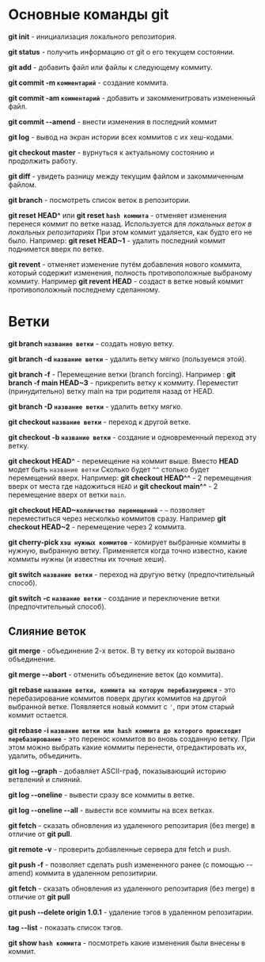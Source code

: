 # Основные команды git

**git init** - инициализация локального репозитория.

**git status** - получить информацию от git о его текущем состоянии.

**git add** - добавить файл или файлы к следующему коммиту.

**git commit -m `комментарий`** - создание коммита.

**git commit -am `комментарий`** - добавить и закомменитровать измененный файл.

**git commit --amend** - внести изменения в последний коммит

**git log** - вывод на экран истории всех коммитов с их хеш-кодами.

**git checkout master** - вурнуться к актуальному состоянию и продолжить работу.

**git diff** - увидеть разницу между текущим файлом и закоммиченным файлом.

**git branch** - посмотреть список веток в репозитории.

**git reset HEAD^** или **git reset `hash коммита`** - отменяет изменения перенеся коммит по ветке назад. Используется для _локальных веток в локальных репозитариях_ При этом коммит удаляется, как будто его не было. Например: **git reset HEAD~1** - удалить последний коммит поднимется вверх по ветке.

**git revent** - отменяет изменение путём добавления нового коммита, который содержит изменения, полность противоположные выбраному коммиту. Например **git revent HEAD** - создаст в ветке новый коммит противоположный последнему сделанному.

# Ветки #

**git branch `название ветки`** - создать новую ветку.

**git branch -d `название ветки`** - удалить ветку мягко (пользуемся этой).

**git branch -f** - Перемещение ветки (branch forcing). Например : **git branch -f main HEAD~3** - прикрепить ветку к коммиту. Переместит (принудительно) ветку main на три родителя назад от HEAD.

**git branch -D `название ветки`** - удалить ветку мягко. 

**git checkout `название ветки`** - переход к другой ветке.

**git checkout -b `название ветки`** - создание и одновременный переход эту ветку.

**git checkout HEAD`^`** - перемещение на коммит выше. Вместо **HEAD** модет быть `название ветки` Сколько будет `^^` столько будет перемещений вверх. Например: **git checkout HEAD^^** - 2 перемещения вверх от места где надожиться `HEAD` и **git checkout main^^** - 2 перемещение вверх от ветки `main`.

**git checkout HEAD~`колличество перемещений`** - `~` позволяет переместиться через несколкьо коммитов сразу. Например **git checkout HEAD~2** - перемещение через 2 коммита.

**git cherry-pick `хэш нужных коммитов`** - комирует выбранные коммиты в нужную, выбранную ветку. Применяется когда точно известно, какие коммиты нужны (и известны их точные хеши).

**git switch `название ветки`** - переход на другую ветку (предпочтительный способ).

**git switch -c `название ветки`** - создание и переключение ветки (предпочтительный способ).

## Слияние веток ##

**git merge** - объединение 2-х веток. В ту ветку их которой вызвано объединение.
 
**git merge --abort** - отменить объединение веток (до коммита).

**git rebase `название ветки, коммита на которую перебазиуремся`** - это перебазирование коммитов поверх других коммитов на другой выбранной ветке. Появляется новый коммит с `'`, при этом старый коммит остается.

**git rebase -i `название ветки или hash коммита до которого происходит перебазирование`** - это перенос коммитов во вновь созданную ветку. При этом можно выбрать какие коммиты перенести, отредактировать их, удалить, объединить.

**git log --graph** - добавляет ASCII-граф, показывающий историю ветвлений и слияний.

**git log --oneline** - вывести сразу все коммиты в ветке.

**git log --oneline --all** - вывести все коммиты на всех ветках.

**git fetch** - сказать обновления из удаленного репозитария (без merge) в отличие от **git pull**.


**git remote -v** - проверить добавленные сервера для fetch и push.

**git push -f** - позволяет сделать push измененного ранее (с помощью --amend) коммита в удаленном репозитирии.

**git fetch** - сказать обновления из удаленного репозитария (без merge) в отличие от **git pull**

**git push --delete origin 1.0.1** - удаление тэгов в удаленном репозитарии.

**tag --list** - показать список тэгов.

**git show `hash коммита`** - посмотреть какие изменения были внесены в коммит.